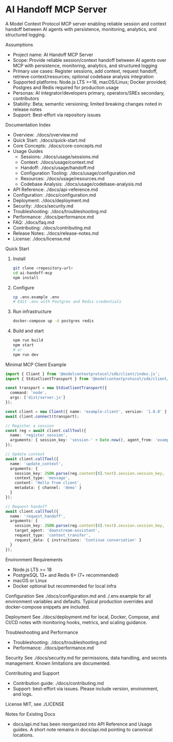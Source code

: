 # AI Handoff MCP Server

A Model Context Protocol MCP server enabling reliable session and context handoff between AI agents with persistence, monitoring, analytics, and structured logging.

Assumptions
- Project name: AI Handoff MCP Server
- Scope: Provide reliable session/context handoff between AI agents over MCP with persistence, monitoring, analytics, and structured logging
- Primary use cases: Register sessions, add context, request handoff, retrieve context/resources; optional codebase analysis integration
- Supported platforms: Node.js LTS >=18, macOS/Linux; Docker provided; Postgres and Redis required for production usage
- Personas: AI integrator/developers primary, operators/SREs secondary, contributors
- Stability: Beta; semantic versioning; limited breaking changes noted in release notes
- Support: Best-effort via repository issues

Documentation Index
- Overview: ./docs/overview.md
- Quick Start: ./docs/quick-start.md
- Core Concepts: ./docs/core-concepts.md
- Usage Guides
  - Sessions: ./docs/usage/sessions.md
  - Context: ./docs/usage/context.md
  - Handoff: ./docs/usage/handoff.md
  - Configuration Tooling: ./docs/usage/configuration.md
  - Resources: ./docs/usage/resources.md
  - Codebase Analysis: ./docs/usage/codebase-analysis.md
- API Reference: ./docs/api-reference.md
- Configuration: ./docs/configuration.md
- Deployment: ./docs/deployment.md
- Security: ./docs/security.md
- Troubleshooting: ./docs/troubleshooting.md
- Performance: ./docs/performance.md
- FAQ: ./docs/faq.md
- Contributing: ./docs/contributing.md
- Release Notes: ./docs/release-notes.md
- License: ./docs/license.md

Quick Start
1. Install
   ```bash
   git clone <repository-url>
   cd ai-handoff-mcp
   npm install
   ```
2. Configure
   ```bash
   cp .env.example .env
   # Edit .env with Postgres and Redis credentials
   ```
3. Run infrastructure
   ```bash
   docker-compose up -d postgres redis
   ```
4. Build and start
   ```bash
   npm run build
   npm start
   # or
   npm run dev
   ```

Minimal MCP Client Example
```ts
import { Client } from '@modelcontextprotocol/sdk/client/index.js';
import { StdioClientTransport } from '@modelcontextprotocol/sdk/client/stdio.js';

const transport = new StdioClientTransport({
  command: 'node',
  args: ['dist/server.js']
});

const client = new Client({ name: 'example-client', version: '1.0.0' }, { capabilities: {} });
await client.connect(transport);

// Register a session
const reg = await client.callTool({
  name: 'register_session',
  arguments: { session_key: 'session-' + Date.now(), agent_from: 'example-client', metadata: { purpose: 'demo' } }
});

// Update context
await client.callTool({
  name: 'update_context',
  arguments: {
    session_key: JSON.parse(reg.content[0].text).session.session_key,
    context_type: 'message',
    content: 'Hello from client',
    metadata: { channel: 'demo' }
  }
});

// Request handoff
await client.callTool({
  name: 'request_handoff',
  arguments: {
    session_key: JSON.parse(reg.content[0].text).session.session_key,
    target_agent: 'downstream-assistant',
    request_type: 'context_transfer',
    request_data: { instructions: 'Continue conversation' }
  }
});
```

Environment Requirements
- Node.js LTS >= 18
- PostgreSQL 13+ and Redis 6+ (7+ recommended)
- macOS or Linux
- Docker optional but recommended for local infra

Configuration
See ./docs/configuration.md and ./.env.example for all environment variables and defaults. Typical production overrides and docker-compose snippets are included.

Deployment
See ./docs/deployment.md for local, Docker, Compose, and CI/CD notes with monitoring hooks, metrics, and scaling guidance.

Troubleshooting and Performance
- Troubleshooting: ./docs/troubleshooting.md
- Performance: ./docs/performance.md

Security
See ./docs/security.md for permissions, data handling, and secrets management. Known limitations are documented.

Contributing and Support
- Contribution guide: ./docs/contributing.md
- Support: best-effort via issues. Please include version, environment, and logs.

License
MIT, see ./LICENSE

Notes for Existing Docs
- docs/api.md has been reorganized into API Reference and Usage guides. A short note remains in docs/api.md pointing to canonical locations.